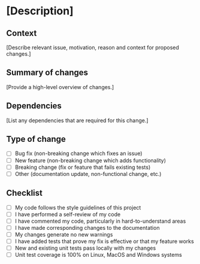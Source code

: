 # [Description]

## Context
[Describe relevant issue, motivation, reason and context for proposed changes.]

## Summary of changes
[Provide a high-level overview of changes.]

## Dependencies
[List any dependencies that are required for this change.]

## Type of change
- [ ] Bug fix (non-breaking change which fixes an issue)
- [ ] New feature (non-breaking change which adds functionality)
- [ ] Breaking change (fix or feature that fails existing tests)
- [ ] Other (documentation update, non-functional change, etc.)

## Checklist
- [ ] My code follows the style guidelines of this project
- [ ] I have performed a self-review of my code
- [ ] I have commented my code, particularly in hard-to-understand areas
- [ ] I have made corresponding changes to the documentation
- [ ] My changes generate no new warnings
- [ ] I have added tests that prove my fix is effective or that my feature works
- [ ] New and existing unit tests pass locally with my changes
- [ ] Unit test coverage is 100% on Linux, MacOS and Windows systems

